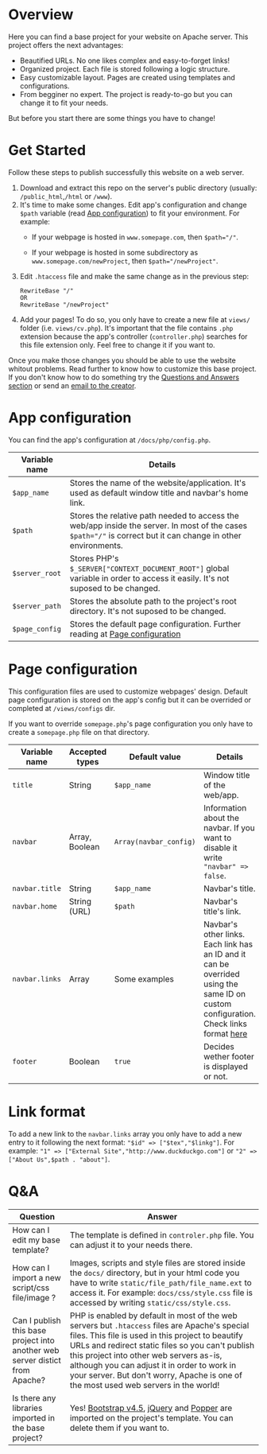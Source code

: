 # Overview
Here you can find a base project for your website on Apache server. This project offers the next advantages:

- Beautified URLs. No one likes complex and easy-to-forget links!
- Organized project. Each file is stored following a logic structure.
- Easy customizable layout. Pages are created using templates and configurations.
- From begginer no expert. The project is ready-to-go but you can change it to fit your needs.

But before you start there are some things you have to change!

# Get Started
Follow these steps to publish successfully this website on a web server.
1. Download and extract this repo on the server's public directory (usually: `/public_html`,`/html` or `/www`).
2. It's time to make some changes. Edit app's configuration and change `$path` variable (read [App configuration](#app-configuration)) to fit your environment. For example:
    - If your webpage is hosted in `www.somepage.com`, then `$path="/"`.

    - If your webpage is hosted in some subdirectory as `www.somepage.com/newProject`, then `$path="/newProject"`.
3. Edit `.htaccess` file and make the same change as in the previous step:
    ```
    RewriteBase "/"
    OR
    RewriteBase "/newProject"
    ```  
4. Add your pages! To do so, you only have to create a new file at `views/` folder (i.e. `views/cv.php`). It's important that the file contains `.php` extension because the app's controller (`controller.php`) searches for this file extension only. Feel free to change it if you want to.

Once you make those changes you should be able to use the website whitout problems. Read further to know how to customize this base project. If you don't know how to do something try the [Questions and Answers section](#Q&A) or send an [email to the creator](mailto:iosusala@riseup.net).

# App configuration
You can find the app's configuration at `/docs/php/config.php`.

|  Variable name | Details |
| ------- | ------- |
| `$app_name` | Stores the name of the website/application. It's used as default window title and navbar's home link. |
| `$path` | Stores the relative path needed to access the web/app inside the server. In most of the cases `$path="/"` is correct but it can change in other environments. |
| `$server_root` | Stores PHP's `$_SERVER["CONTEXT_DOCUMENT_ROOT"]` global variable in order to access it easily. It's not suposed to be changed. |
| `$server_path` | Stores the absolute path to the project's root directory. It's not suposed to be changed. |
| `$page_config` | Stores the default page configuration. Further reading at [Page configuration](#page-configuration) |

# Page configuration
This configuration files are used to customize webpages' design. Default page configuration is stored on the app's config but it can be overrided or completed at `/views/configs` dir.

If you want to override `somepage.php`'s page configuration you only have to create a `somepage.php` file on that directory.

|  Variable name | Accepted types | Default value | Details |
| ------- | ------- |  ------- |  ------- |
| `title` | String | `$app_name`| Window title of the web/app. |
| `navbar` | Array, Boolean | `Array(navbar_config)` | Information about the navbar. If you want to disable it write `"navbar" => false`.|
| `navbar.title` | String | `$app_name` | Navbar's title. |
| `navbar.home` | String (URL) | `$path` | Navbar's title's link. |
| `navbar.links` | Array | Some examples | Navbar's other links. Each link has an ID and it can be overrided using the same ID on custom configuration. Check links format [here](#link-format) |
| `footer` | Boolean | `true` | Decides wether footer is displayed or not.|

# Link format

To add a new link to the `navbar.links` array you only have to add a new entry to it following the next format: `"$id" => ["$tex","$linkg"]`. For example: `"1" => ["External Site","http://www.duckduckgo.com"]` or `"2" => ["About Us",$path . "about"]`.

# Q&A

| Question | Answer |
| -------- | ------ |
| How can I edit my base template? | The template is defined in `controler.php` file. You can adjust it to your needs there. |
| How can I import a new script/css file/image ? | Images, scripts and style files are stored inside the `docs/` directory, but in your html code you have to write `static/file_path/file_name.ext` to access it. For example: `docs/css/style.css` file is accessed by writing `static/css/style.css`. |
| Can I publish this base project into another web server distict from Apache? | PHP is enabled by default in most of the web servers but `.htaccess` files are Apache's special files. This file is used in this project to beautify URLs and redirect static files so you can't publish this project into other web servers as-is, although you can adjust it in order to work in your server. But don't worry, Apache is one of the most used web servers in the world!  |
| Is there any libraries imported in the base project? | Yes! [Bootstrap v4.5](https://getbootstrap.com/), [jQuery](https://jquery.com/) and [Popper](https://popper.js.org/) are imported on the project's template. You can delete them if you want to. |
